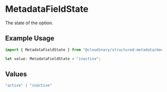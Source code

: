 # MetadataFieldState

The state of the option.

## Example Usage

```typescript
import { MetadataFieldState } from "@cloudinary/structured-metadata/models/components";

let value: MetadataFieldState = "inactive";
```

## Values

```typescript
"active" | "inactive"
```